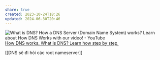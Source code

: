 ```yaml
---
share: true
created: 2023-10-24T18:26
updated: 2024-06-30T20:46
---
```

![What is DNS? How a DNS Server (Domain Name System) works? Learn about How DNS Works with our video! - YouTube](https://youtu.be/3eqEl6scOvw)
[How DNS works. What is DNS? Learn how step by step.](https://howdns.works/)

[[DNS sẽ đi hỏi các root nameserver]]